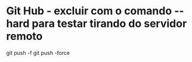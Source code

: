 # Git Hub - excluir com o comando --hard para testar tirando do servidor remoto

git push -f
git push -force

